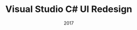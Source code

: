 ---
layout: blog
type: blog
title: Visual Studio C# UI Redesign
permalink: blog/ui_redesign
date: 2017
---